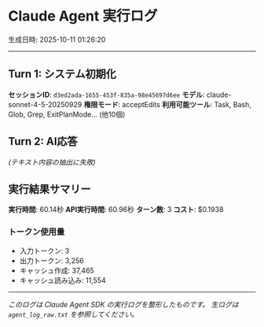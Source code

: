 # Claude Agent 実行ログ

生成日時: 2025-10-11 01:26:20

---

## Turn 1: システム初期化

**セッションID**: `d3ed2ada-1655-453f-835a-98e45697d6ee`
**モデル**: claude-sonnet-4-5-20250929
**権限モード**: acceptEdits
**利用可能ツール**: Task, Bash, Glob, Grep, ExitPlanMode... (他10個)

## Turn 2: AI応答

*(テキスト内容の抽出に失敗)*

## 実行結果サマリー

**実行時間**: 60.14秒
**API実行時間**: 60.96秒
**ターン数**: 3
**コスト**: $0.1938

### トークン使用量
- 入力トークン: 3
- 出力トークン: 3,256
- キャッシュ作成: 37,465
- キャッシュ読み込み: 11,554

---

*このログは Claude Agent SDK の実行ログを整形したものです。*
*生ログは `agent_log_raw.txt` を参照してください。*